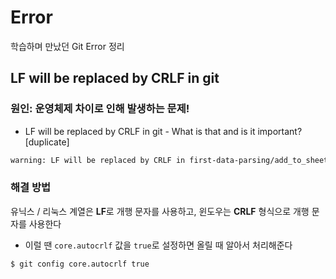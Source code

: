 # Error

학습하며 만났던 Git Error 정리



## LF will be replaced by CRLF in git

### 원인: **운영체제 차이**로 인해 발생하는 문제!

- LF will be replaced by CRLF in git - What is that and is it important? [duplicate]

```bash
warning: LF will be replaced by CRLF in first-data-parsing/add_to_sheet.js. The file will have its original line endings in your working directory
```



### 해결 방법

유닉스 / 리눅스 계열은 **LF**로 개행 문자를 사용하고, 윈도우는 **CRLF** 형식으로 개행 문자를 사용한다

- 이럴 땐 `core.autocrlf` 값을 `true`로 설정하면 올릴 때 알아서 처리해준다

```bash
$ git config core.autocrlf true
```

